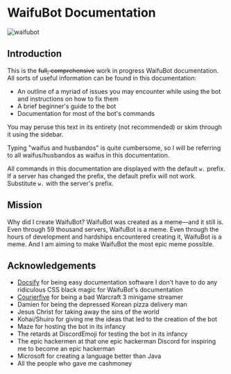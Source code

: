 # WaifuBot Documentation

![waifubot](https://waifubot.net/static/len.jpg)

## Introduction

This is the ~~full, comprehensive~~ work in progress WaifuBot documentation. All sorts of useful information can be found in this documentation:

- An outline of a myriad of issues you may encounter while using the bot and instructions on how to fix them
- A brief beginner's guide to the bot
- Documentation for most of the bot's commands

You may peruse this text in its entirety (not recommended) or skim through it using the sidebar.

Typing "waifus and husbandos" is quite cumbersome, so I will be referring to all waifus/husbandos as waifus in this documentation.

All commands in this documentation are displayed with the default ``w.`` prefix. If a server has changed the prefix, the default prefix will not work. Substitute ``w.`` with the server's prefix.

## Mission

Why did I create WaifuBot? WaifuBot was created as a meme—and it still is. Even through 59 thousand servers, WaifuBot is a meme. Even through the hours of development and hardships encountered creating it, WaifuBot is a meme. And I am aiming to make WaifuBot the most epic meme possible.

## Acknowledgements

- [Docsify](https://docsify.js.org/#/) for being easy documentation software I don't have to do any ridiculous CSS black magic for WaifuBot's documentation
- [Courierfive](https://twitch.tv/courierfive) for being a bad Warcraft 3 minigame streamer
- Damien for being the depressed Korean pizza delivery man
- Jesus Christ for taking away the sins of the world
- Kohai/Shuiro for giving me the ideas that led to the creation of the bot
- Maze for hosting the bot in its infancy
- The retards at DiscordEmoji for  testing the bot in its infancy
- The epic hackermen at that one epic hackerman Discord for inspiring me to become an epic hackerman
- Microsoft for creating a language better than Java
- All the people who gave me cashmoney